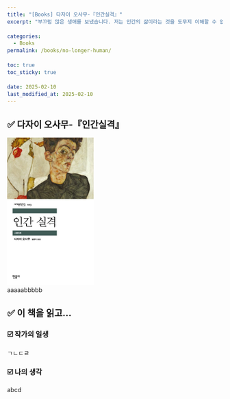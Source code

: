 ```yaml
---
title: "[Books] 다자이 오사무-『인간실격』"
excerpt: "부끄럼 많은 생애를 보냈습니다. 저는 인간의 삶이라는 것을 도무지 이해할 수 없습니다."

categories:
  - Books
permalink: /books/no-longer-human/

toc: true
toc_sticky: true

date: 2025-02-10
last_modified_at: 2025-02-10
---
```

 
## ✅ 다자이 오사무-『인간실격』
<!-- ![Alt text](/assets/img/nolongerhumanPic.jpg) -->
<img src="/assets/img/nolongerhumanPic.jpg" width="40%">
<br>
aaaaabbbbb

## ✅ 이 책을 읽고...
### ☑️ 작가의 일생
ㄱㄴㄷㄹ
### ☑️ 나의 생각
abcd